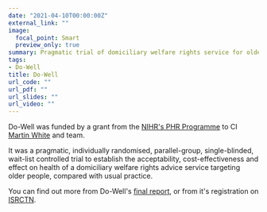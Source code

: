 ```yaml
---
date: "2021-04-10T00:00:00Z"
external_link: ""
image:
  focal_point: Smart
  preview_only: true
summary: Pragmatic trial of domiciliary welfare rights service for older people
tags:
- Do-Well
title: Do-Well
url_code: ""
url_pdf: ""
url_slides: ""
url_video: ""
---
```


Do-Well was funded by a grant from the [NIHR's PHR Programme](https://www.nihr.ac.uk/explore-nihr/funding-programmes/public-health-research.htm) to CI [Martin White](https://www.mrc-epid.cam.ac.uk/people/martin-white/) and team.

It was a pragmatic, individually randomised, parallel-group, single-blinded, wait-list controlled trial to establish the acceptability, cost-effectiveness and effect on health of a domiciliary welfare rights advice service targeting older people, compared with usual practice.

You can find out more from Do-Well's [final report](https://doi.org/10.3310/phr07030), or from it's registration on [ISRCTN](https://www.isrctn.com/ISRCTN37380518).
